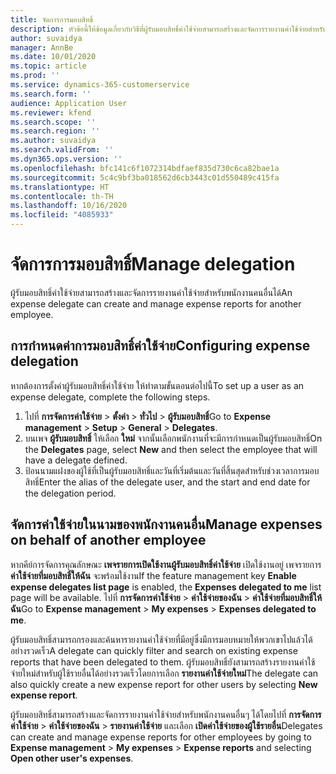 ```yaml
---
title: จัดการการมอบสิทธิ์
description: หัวข้อนี้ให้ข้อมูลเกี่ยวกับวิธีที่ผู้รับมอบสิทธิ์ค่าใช้จ่ายสามารถสร้างและจัดการรายงานค่าใช้จ่ายสำหรับพนักงานคนอื่นได้
author: suvaidya
manager: AnnBe
ms.date: 10/01/2020
ms.topic: article
ms.prod: ''
ms.service: dynamics-365-customerservice
ms.search.form: ''
audience: Application User
ms.reviewer: kfend
ms.search.scope: ''
ms.search.region: ''
ms.author: suvaidya
ms.search.validFrom: ''
ms.dyn365.ops.version: ''
ms.openlocfilehash: bfc141c6f1072314bdfaef835d730c6ca82bae1a
ms.sourcegitcommit: 5c4c9bf3ba018562d6cb3443c01d550489c415fa
ms.translationtype: HT
ms.contentlocale: th-TH
ms.lasthandoff: 10/16/2020
ms.locfileid: "4085933"
---
```

# <a name="manage-delegation"></a><span data-ttu-id="a9435-103">จัดการการมอบสิทธิ์</span><span class="sxs-lookup"><span data-stu-id="a9435-103">Manage delegation</span></span>
<span data-ttu-id="a9435-104">ผู้รับมอบสิทธิ์ค่าใช้จ่ายสามารถสร้างและจัดการรายงานค่าใช้จ่ายสำหรับพนักงานคนอื่นได้</span><span class="sxs-lookup"><span data-stu-id="a9435-104">An expense delegate can create and manage expense reports for another employee.</span></span>

## <a name="configuring-expense-delegation"></a><span data-ttu-id="a9435-105">การกำหนดค่าการมอบสิทธิ์ค่าใช้จ่าย</span><span class="sxs-lookup"><span data-stu-id="a9435-105">Configuring expense delegation</span></span>

<span data-ttu-id="a9435-106">หากต้องการตั้งค่าผู้รับมอบสิทธิ์ค่าใช้จ่าย ให้ทำตามขั้นตอนต่อไปนี้</span><span class="sxs-lookup"><span data-stu-id="a9435-106">To set up a user as an expense delegate, complete the following steps.</span></span> 
1. <span data-ttu-id="a9435-107">ไปที่ **การจัดการค่าใช้จ่าย** > **ตั้งค่า** > **ทั่วไป** > **ผู้รับมอบสิทธิ์**</span><span class="sxs-lookup"><span data-stu-id="a9435-107">Go to **Expense management** > **Setup** > **General** > **Delegates**.</span></span> 
2. <span data-ttu-id="a9435-108">บนเพจ **ผู้รับมอบสิทธิ์** ให้เลือก **ใหม่** จากนั้นเลือกพนักงานที่จะมีการกำหนดเป็นผู้รับมอบสิทธิ์</span><span class="sxs-lookup"><span data-stu-id="a9435-108">On the **Delegates** page, select **New** and then select the employee that will have a delegate defined.</span></span> 
3. <span data-ttu-id="a9435-109">ป้อนนามแฝงของผู้ใช้ที่เป็นผู้รับมอบสิทธิ์และวันที่เริ่มต้นและวันที่สิ้นสุดสำหรับช่วงเวลาการมอบสิทธิ์</span><span class="sxs-lookup"><span data-stu-id="a9435-109">Enter the alias of the delegate user, and the start and end date for the delegation period.</span></span>

## <a name="manage-expenses-on-behalf-of-another-employee"></a><span data-ttu-id="a9435-110">จัดการค่าใช้จ่ายในนามของพนักงานคนอื่น</span><span class="sxs-lookup"><span data-stu-id="a9435-110">Manage expenses on behalf of another employee</span></span>

<span data-ttu-id="a9435-111">หากคีย์การจัดการคุณลักษณะ **เพจรายการเปิดใช้งานผู้รับมอบสิทธิ์ค่าใช้จ่าย** เปิดใช้งานอยู่ เพจรายการ **ค่าใช้จ่ายที่มอบสิทธิ์ให้ฉัน** จะพร้อมใช้งาน</span><span class="sxs-lookup"><span data-stu-id="a9435-111">If the feature management key **Enable expense delegates list page** is enabled, the **Expenses delegated to me** list page will be available.</span></span> <span data-ttu-id="a9435-112">ไปที่ **การจัดการค่าใช้จ่าย** > **ค่าใช้จ่ายของฉัน** > **ค่าใช้จ่ายที่มอบสิทธิ์ให้ฉัน**</span><span class="sxs-lookup"><span data-stu-id="a9435-112">Go to **Expense management** > **My expenses** > **Expenses delegated to me**.</span></span>

<span data-ttu-id="a9435-113">ผู้รับมอบสิทธิ์สามารถกรองและค้นหารายงานค่าใช้จ่ายที่มีอยู่ซึ่งมีการมอบหมายให้พวกเขาไปแล้วได้อย่างรวดเร็ว</span><span class="sxs-lookup"><span data-stu-id="a9435-113">A delegate can quickly filter and search on existing expense reports that have been delegated to them.</span></span> <span data-ttu-id="a9435-114">ผู้รับมอบสิทธิ์ยังสามารถสร้างรายงานค่าใช้จ่ายใหม่สำหรับผู้ใช้รายอื่นได้อย่างรวดเร็วโดยการเลือก **รายงานค่าใช้จ่ายใหม่**</span><span class="sxs-lookup"><span data-stu-id="a9435-114">The delegate can also quickly create a new expense report for other users by selecting **New expense report**.</span></span>

<span data-ttu-id="a9435-115">ผู้รับมอบสิทธิ์สามารถสร้างและจัดการรายงานค่าใช้จ่ายสำหรับพนักงานคนอื่นๆ ได้โดยไปที่ **การจัดการค่าใช้จ่าย** > **ค่าใช้จ่ายของฉัน** > **รายงานค่าใช้จ่าย** และเลือก **เปิดค่าใช้จ่ายของผู้ใช้รายอื่น**</span><span class="sxs-lookup"><span data-stu-id="a9435-115">Delegates can create and manage expense reports for other employees by going to **Expense management** > **My expenses** > **Expense reports** and selecting **Open other user's expenses**.</span></span>

